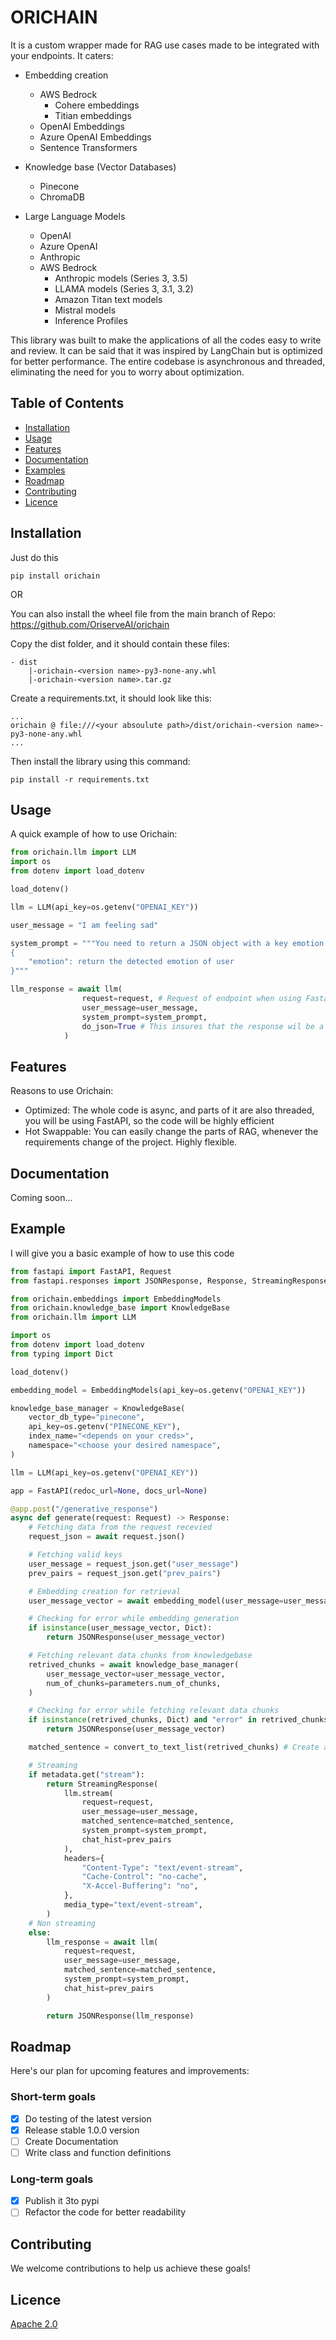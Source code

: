 # ORICHAIN

It is a custom wrapper made for RAG use cases made to be integrated with your endpoints. It caters:

- Embedding creation
    - AWS Bedrock
        - Cohere embeddings
        - Titian embeddings
    - OpenAI Embeddings
    - Azure OpenAI Embeddings
    - Sentence Transformers

- Knowledge base (Vector Databases)
    - Pinecone
    - ChromaDB

- Large Language Models
    - OpenAI
    - Azure OpenAI
    - Anthropic
    - AWS Bedrock
        - Anthropic models (Series 3, 3.5)
        - LLAMA models (Series 3, 3.1, 3.2)
        - Amazon Titan text models
        - Mistral models
        - Inference Profiles

This library was built to make the applications of all the codes easy to write and review. 
It can be said that it was inspired by LangChain but is optimized for better performance. The entire codebase is asynchronous and threaded, eliminating the need for you to worry about optimization.

## Table of Contents
- [Installation](#installation)
- [Usage](#usage)
- [Features](#features)
- [Documentation](#documentation)
- [Examples](#examples)
- [Roadmap](#roadmap)
- [Contributing](#contributing)
- [Licence](#licence)

## Installation

Just do this
```
pip install orichain
```

OR

You can also install the wheel file from the main branch of Repo:
https://github.com/OriserveAI/orichain

Copy the dist folder, and it should contain these files:
```
- dist
    |-orichain-<version name>-py3-none-any.whl
    |-orichain-<version name>.tar.gz
```

Create a requirements.txt, it should look like this:

```
...
orichain @ file:///<your absoulute path>/dist/orichain-<version name>-py3-none-any.whl
...
```

Then install the library using this command:

```
pip install -r requirements.txt
```

## Usage

A quick example of how to use Orichain:

```python
from orichain.llm import LLM
import os
from dotenv import load_dotenv

load_dotenv()

llm = LLM(api_key=os.getenv("OPENAI_KEY"))

user_message = "I am feeling sad"

system_prompt = """You need to return a JSON object with a key emotion and detect the user emotion like this:
{
    "emotion": return the detected emotion of user
}"""

llm_response = await llm(
                request=request, # Request of endpoint when using Fastapi, checks whether the request has been aborted
                user_message=user_message,
                system_prompt=system_prompt,
                do_json=True # This insures that the response wil be a json
            )
```

## Features

Reasons to use Orichain:

- Optimized: The whole code is async, and parts of it are also threaded, you will be using FastAPI, so the code will be highly efficient
- Hot Swappable: You can easily change the parts of RAG, whenever the requirements change of the project. Highly flexible.

## Documentation

Coming soon...

## Example

I will give you a basic example of how to use this code

```python
from fastapi import FastAPI, Request
from fastapi.responses import JSONResponse, Response, StreamingResponse

from orichain.embeddings import EmbeddingModels
from orichain.knowledge_base import KnowledgeBase
from orichain.llm import LLM

import os
from dotenv import load_dotenv
from typing import Dict

load_dotenv()

embedding_model = EmbeddingModels(api_key=os.getenv("OPENAI_KEY"))

knowledge_base_manager = KnowledgeBase(
    vector_db_type="pinecone",
    api_key=os.getenv("PINECONE_KEY"),
    index_name="<depends on your creds>", 
    namespace="<choose your desired namespace",
)

llm = LLM(api_key=os.getenv("OPENAI_KEY"))

app = FastAPI(redoc_url=None, docs_url=None)

@app.post("/generative_response")
async def generate(request: Request) -> Response:
    # Fetching data from the request recevied
    request_json = await request.json()

    # Fetching valid keys
    user_message = request_json.get("user_message")
    prev_pairs = request_json.get("prev_pairs")

    # Embedding creation for retrieval
    user_message_vector = await embedding_model(user_message=user_message)

    # Checking for error while embedding generation
    if isinstance(user_message_vector, Dict):
        return JSONResponse(user_message_vector)

    # Fetching relevant data chunks from knowledgebase
    retrived_chunks = await knowledge_base_manager(
        user_message_vector=user_message_vector,
        num_of_chunks=parameters.num_of_chunks,
    )

    # Checking for error while fetching relevant data chunks
    if isinstance(retrived_chunks, Dict) and "error" in retrived_chunks:
        return JSONResponse(user_message_vector)

    matched_sentence = convert_to_text_list(retrived_chunks) # Create a funtion that converts your data into a list of relevant information

    # Streaming
    if metadata.get("stream"):
        return StreamingResponse(
            llm.stream(
                request=request,
                user_message=user_message,
                matched_sentence=matched_sentence,
                system_prompt=system_prompt,
                chat_hist=prev_pairs
            ),
            headers={
                "Content-Type": "text/event-stream",
                "Cache-Control": "no-cache",
                "X-Accel-Buffering": "no",
            },
            media_type="text/event-stream",
        )
    # Non streaming
    else:
        llm_response = await llm(
            request=request,
            user_message=user_message,
            matched_sentence=matched_sentence,
            system_prompt=system_prompt,
            chat_hist=prev_pairs
        )

        return JSONResponse(llm_response)
```

## Roadmap

Here's our plan for upcoming features and improvements:

### Short-term goals
- [X] Do testing of the latest version
- [X] Release stable 1.0.0 version
- [ ] Create Documentation
- [ ] Write class and function definitions

### Long-term goals
- [X] Publish it 3to pypi
- [ ] Refactor the code for better readability

## Contributing

We welcome contributions to help us achieve these goals!

## Licence

[Apache 2.0](https://www.apache.org/licenses/LICENSE-2.0)
